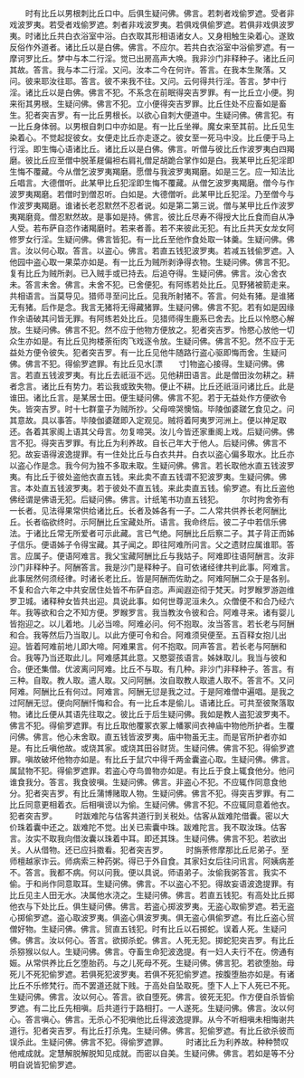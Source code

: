 <!-- { "loadSidebar": true } -->
　　时有比丘以男根刺比丘口中。后俱生疑问佛。佛言。若刺者戏偷罗遮。受者非戏波罗夷。若受者戏偷罗遮。刺者非戏波罗夷。若俱戏俱偷罗遮。若俱非戏俱波罗夷。时诸比丘共白衣浴室中浴。白衣取其形相语诸女人。又身相触生染着心。遂致反俗作外道者。诸比丘以是白佛。佛言。不应尔。若共白衣浴室中浴偷罗遮。有一摩诃罗比丘。梦中与本二行淫。觉已出房高声大唤。我非沙门非释种子。诸比丘问其故。答言。我与本二行淫。又问。汝本二今在何许。答言。在我本生聚落。又问。彼来耶汝往耶。答言。彼不来我不往。又问。云何得共行淫。答言。梦中行淫。诸比丘以是白佛。佛言不犯。不系念在前眠得突吉罗罪。有一比丘立小便。狗来衔其男根。生疑问佛。佛言不犯。立小便得突吉罗罪。比丘住处不应畜如是畜生。犯者突吉罗。有一比丘男根长。以欲心自刺大便道中。生疑问佛。佛言犯。有一比丘身体弱。以男根自刺口中亦如是。有一比丘坐禅。魔女来至其前。比丘见生染着心。不觉起捉彼女。女便走比丘亦走逐之。彼女至一死马中没。比丘便于马上行淫。即生悔心语诸比丘。诸比丘以是白佛。佛言。听僧与彼比丘作波罗夷白四羯磨。彼比丘应至僧中脱革屣偏袒右肩礼僧足胡跪合掌作如是白。我某甲比丘犯淫即生悔不覆藏。今从僧乞波罗夷羯磨。愿僧与我波罗夷羯磨。如是三乞。应一知法比丘唱言。大德僧听。此某甲比丘犯淫即生悔不覆藏。从僧乞波罗夷羯磨。僧今与作波罗夷羯磨。若僧时到僧忍听。白如是。大德僧听。此某甲比丘犯淫。乃至僧今与作波罗夷羯磨。谁诸长老忍默然不忍者说。如是第二第三说。僧与某甲比丘作波罗夷羯磨竟。僧忍默然故。是事如是持。佛言。彼比丘尽寿不得授大比丘食而自从净人受。若布萨自恣作诸羯磨时。若来者善。若不来彼此无犯。有比丘共天女龙女阿修罗女行淫。生疑问佛。佛言皆犯。有一比丘至他作食处取一钵羹。生疑问佛。佛言。汝以何心取。答言。以盗心。佛言。若直五钱犯波罗夷。若减五钱偷罗遮。入他园中盗心取一果菜亦如是。有一比丘为贼所剥诤得衣物。生疑问佛。佛言不犯。复有比丘为贼所剥。已入贼手或已持去。后追夺得。生疑问佛。佛言。汝心舍衣未。答言未舍。佛言。未舍不犯。已舍便犯。有阿练若处比丘。见野猪被箭走来。共相语言。当莫导见。猎师寻至问比丘。见我所射猪不。答言。何处有猪。是谁猪无有猪。后作是念。我言无猪将无得藏猪罪。生疑问佛。佛言不犯。若有如是因缘作余语破其问皆无罪。有阿练若处比丘。见猎师得生鹿系已舍去。比丘以怜愍心解放。生疑问佛。佛言不犯。然不应于他物方便放之。犯者突吉罗。怜愍心放他一切众生亦如是。有比丘见拘楼荼衔肉飞戏逐令放。生疑问佛。佛言不犯。然不应于无益处方便令彼失。犯者突吉罗。有一比丘见他牛随路行盗心驱即悔而舍。生疑问佛。佛言不犯。得偷罗遮罪。有比丘见水[漂　　寸]物盗心接得。生疑问佛。佛言。若直五钱波罗夷。有比丘去祇洹不远。见他耕田语言。此是僧田汝勿耕之。耕者念言。诸比丘有势力。若讼我或致失物。便止不耕。比丘还祇洹问诸比丘。此是谁田。诸比丘言。是某居士田。便生疑问佛。佛言不犯。若于无益处作方便欲令失。皆突吉罗。时十七群童子为贼所抄。父母啼哭懊恼。毕陵伽婆蹉乞食见之。问其意故。具以事答。毕陵伽婆蹉即入定观见。贼将着阿夷罗河洲上。便以神足取还。各着其家阁上语其父母言。勿复啼哭。汝儿今皆还家重阁上戏。后疑问佛。佛言不犯。得突吉罗罪。有比丘为利养故。自长己年大于他人。后疑问佛。佛言不犯。故妄语得波逸提罪。有一住处比丘与白衣共井。白衣以盗心偏多取水。比丘亦以盗心作是念。我今何为独不多取未取。生疑问佛。佛言。若长取他水直五钱波罗夷。有比丘于彼处盗他衣直五钱。来此卖不直五钱谓不犯波罗夷。生疑问佛。佛言。本处直五钱波罗夷。若于彼处不直五钱。来此卖直五钱。偷罗遮。有比丘盗他佛经谓是佛语无犯。后疑问佛。佛言。计纸笔书功直五钱犯。
　　尔时拘舍弥有一长者。见法得果常供给诸比丘。长者及姊各有一子。二人常共供养长老阿酬比丘。长者临欲终时。示阿酬比丘宝藏处所。语言。我命终后。彼二子中若信乐佛法。于诸比丘常无所爱者可示此藏。言已气绝。阿酬比丘后察二子。其子背正而姊子信乐。便语姊子令得宝藏。其子闻之。即往阿难所问言。父之遗财应属谁耶。答言。应属子。便语阿难言。我父宝藏阿酬比丘与我姑子。阿难即往语阿酬言。汝非沙门非释种子。阿酬答言。我是沙门是释种子。自可依诸经律共判此事。阿难言。此事居然何须经律。时诸长老比丘。皆是阿酬而佐助之。阿难阿酬二众于是各别。不复和合六年之中共安居住处皆不布萨自恣。声闻遐迩彻于梵天。时罗睺罗游迦维罗卫城。诸释种女皆共出迎。具说此事。如何世尊泥洹未久。众僧便不和合乃经六年。我等欲和合之不知方便。罗睺罗言。我当教汝令彼和合。阿难寻来。诸有婴儿皆抱迎之。以儿着地。儿必当啼。阿难必问。何不抱取。汝当答言。若长老与阿酬和合。我等然后乃当取儿。以此方便可令和合。阿难须臾便至。五百释女抱儿出迎。皆着阿难前地儿即大啼。阿难果言。何不抱取。同声答言。若长老与阿酬和合。我等乃当还取此儿。阿难感其此意。又愍婴孩语言。姊妹取儿。我当与彼和合。便还集僧。优波离问阿难。比丘不与取。有几种。非沙门非释种子。答言。有三种。自取。教人取。遣人取。又问阿酬。汝自取教人取遣人取不。答言不。又问阿难。阿酬比丘有何过。阿难言。阿酬无愆是我之过。于是阿难僧中遍唱。是我之过阿酬无愆。便向阿酬忏悔和合。有一比丘本是偷儿。语诸比丘。可共至彼聚落取物。诸比丘便从其语先往取之。彼比丘于后生疑问佛。我如是教人盗犯波罗夷不。佛言不犯。得偷罗遮罪。有比丘取他覆冢衣冢上幡冢间衣神庙中物他所护者。生覆问佛。佛言。他心未舍取。直五钱皆波罗夷。庙中物虽无主。而是官所护者亦如是。有比丘嗔他故。或烧其家。或烧其田谷财货。生疑问佛。佛言不犯。得偷罗遮罪。嗔故破坏他物亦如是。有比丘于鼠穴中得千两金囊盗心取。生疑问佛。佛言。属鼠物不犯。得偷罗遮罪。若盗心夺鸟兽物亦如是。有比丘于食上辄食他分。他问谁食我分。答言。我食彼嗔。生疑问佛。佛言。非盗心不犯。不应辄作同意食他分。犯者突吉罗。有比丘蒲博赌取人物。生疑问佛。佛言不犯。得突吉罗罪。有二比丘同意更相着衣。后相嗔谤以为偷。生疑问佛。佛言不犯。不应辄同意着他衣。犯者突吉罗。
　　时跋难陀与估客共道行到关税处。估客从跋难陀借囊。密以大价珠着囊中还之。跋难陀不觉。出关已索囊中珠。跋难陀言。我不取汝珠。估客言。汝实不取我向借汝囊以珠着中耳。即还其珠。生疑问佛。佛言不犯。若欲出关。人从借物。还已应抖擞看。犯者突吉罗。
　　时旃荼修摩那比丘尼弟子。至师檀越家诈云。师病索三种药粥。得已于外自食。其家妇女后往问讯言。阿姨病差不。答言。我都不病。何以问我。便以具说。师语弟子。汝偷我粥答言。我实不偷。于和尚作同意取耳。生疑问佛。佛言。不以盗心不犯。得故妄语波逸提罪。有比丘见主人田无水。决属他水浇之。生疑问佛。佛言。若直五钱犯。有高处比丘掷他衣与下处比丘。俱生疑问佛。佛言。若盗心掷波罗夷。无盗心取偷罗遮。若无盗心掷偷罗遮。盗心取波罗夷。俱盗心俱波罗夷。俱无盗心俱偷罗遮。有比丘盗心贸僧好物。生疑问佛。佛言。贸直五钱犯。时有比丘以石掷蛇。误着人死。生疑问佛。佛言。汝以何心。答言。欲掷杀蛇。佛言。人死无犯。掷蛇犯突吉罗。有比丘杀猕猴以似人。生疑问佛。佛言。夺畜生命犯波逸提。有一妇人夫行不在。傍通有娠。从常供养比丘乞堕胎药。与之儿死母不死。生疑问佛。佛言犯。若欲堕胎。母死儿不死犯偷罗遮。若俱死犯波罗夷。若俱不死犯偷罗遮。按腹堕胎亦如是。有诸比丘不乐修梵行。而不罢道还就下贱。于高处自坠取死。堕下人上下人死已不死。生疑问佛。佛言。汝以何心。答言。欲自堕死。佛言。彼死无犯。作方便自杀皆偷罗遮。有二比丘先相嗔。后共道行于路相打。一人遂死。生疑问佛。佛言。汝以何心。答言嗔心。佛言。无杀心不犯嗔他比丘得波逸提罪。从今不听相嗔未相悔谢共道行。犯者突吉罗。有比丘打杀鬼。生疑问佛。佛言。犯偷罗遮。有比丘欲杀彼而误杀此。生疑问佛。佛言不犯。得偷罗遮罪。
　　时诸比丘为利养故。种种赞叹他戒成就。定慧解脱解脱知见成就。而密以自美。生疑问佛。佛言。若如是等不分明自说皆犯偷罗遮。

